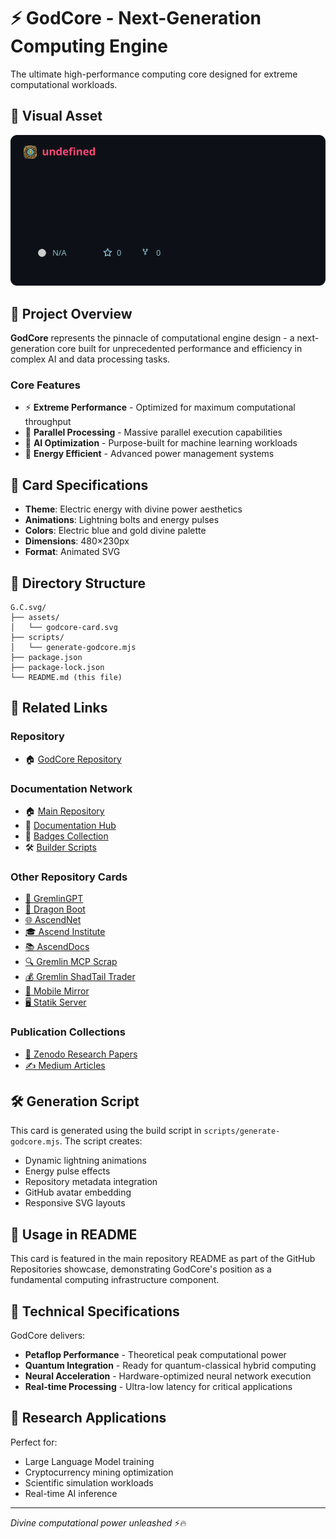 # ⚡ GodCore - Next-Generation Computing Engine

The ultimate high-performance computing core designed for extreme computational workloads.

## 🎨 Visual Asset

<div align="center">
  <img src="https://raw.githubusercontent.com/statikfintechllc/statikfintechllc/master/docs/G.C.svg/assets/godcore-card.svg" alt="GodCore Card" width="600"/>
</div>

## 🚀 Project Overview

**GodCore** represents the pinnacle of computational engine design - a next-generation core built for unprecedented performance and efficiency in complex AI and data processing tasks.

### Core Features
- ⚡ **Extreme Performance** - Optimized for maximum computational throughput
- 🧮 **Parallel Processing** - Massive parallel execution capabilities
- 🎯 **AI Optimization** - Purpose-built for machine learning workloads
- 🔋 **Energy Efficient** - Advanced power management systems

## 🎨 Card Specifications

- **Theme**: Electric energy with divine power aesthetics
- **Animations**: Lightning bolts and energy pulses
- **Colors**: Electric blue and gold divine palette
- **Dimensions**: 480×230px
- **Format**: Animated SVG

## 📁 Directory Structure

```
G.C.svg/
├── assets/
│   └── godcore-card.svg
├── scripts/
│   └── generate-godcore.mjs
├── package.json
├── package-lock.json
└── README.md (this file)
```

## 🔗 Related Links

### Repository
- 🏠 [GodCore Repository](https://github.com/statikfintechllc/GodCore)

### Documentation Network
- 🏠 [Main Repository](../../README.md)
- 📁 [Documentation Hub](../README.md)
- 🎯 [Badges Collection](../../badges/README.md)
- 🛠️ [Builder Scripts](../../builder.script/README.md)

### Other Repository Cards
- [🧠 GremlinGPT](../G.G.svg/)
- [🐉 Dragon Boot](../D.B.svg/)
- [🌐 AscendNet](../A.N.svg/)
- [🎓 Ascend Institute](../A.I.svg/)
- [📚 AscendDocs](../A.D.svg/)
- [🔍 Gremlin MCP Scrap](../G.M.svg/)
- [💰 Gremlin ShadTail Trader](../G.S.svg/)
- [📱 Mobile Mirror](../M.M.svg/)
- [🖥️ Statik Server](../S.S.svg/)

### Publication Collections
- [📄 Zenodo Research Papers](../Zenodo.papers.svg/)
- [✍️ Medium Articles](../Medium.papers.svg/)

## 🛠️ Generation Script

This card is generated using the build script in `scripts/generate-godcore.mjs`. The script creates:
- Dynamic lightning animations
- Energy pulse effects
- Repository metadata integration
- GitHub avatar embedding
- Responsive SVG layouts

## 🎯 Usage in README

This card is featured in the main repository README as part of the GitHub Repositories showcase, demonstrating GodCore's position as a fundamental computing infrastructure component.

## 🌟 Technical Specifications

GodCore delivers:
- **Petaflop Performance** - Theoretical peak computational power
- **Quantum Integration** - Ready for quantum-classical hybrid computing
- **Neural Acceleration** - Hardware-optimized neural network execution
- **Real-time Processing** - Ultra-low latency for critical applications

## 🔬 Research Applications

Perfect for:
- Large Language Model training
- Cryptocurrency mining optimization
- Scientific simulation workloads
- Real-time AI inference

---

*Divine computational power unleashed* ⚡🔥
